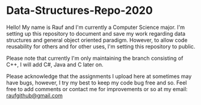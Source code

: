 # Data-Structures-Repo-2020

Hello! My name is Rauf and I'm currently a Computer Science major. I'm setting up this repository to document and save my work regarding data structures and general object oriented paradigm. However, to allow code reusability for others and for other uses, I'm setting this repository to public. 

Please note that currently I'm only maintaining the branch consisting of C++, I will add C#, Java and C later on.

Please acknowledge that the assignments I upload here at sometimes may have bugs, however, I try my best to keep my code bug free and so. Feel free to add comments or contact me for improvements or so at my email: raufgithub@gmail.com
